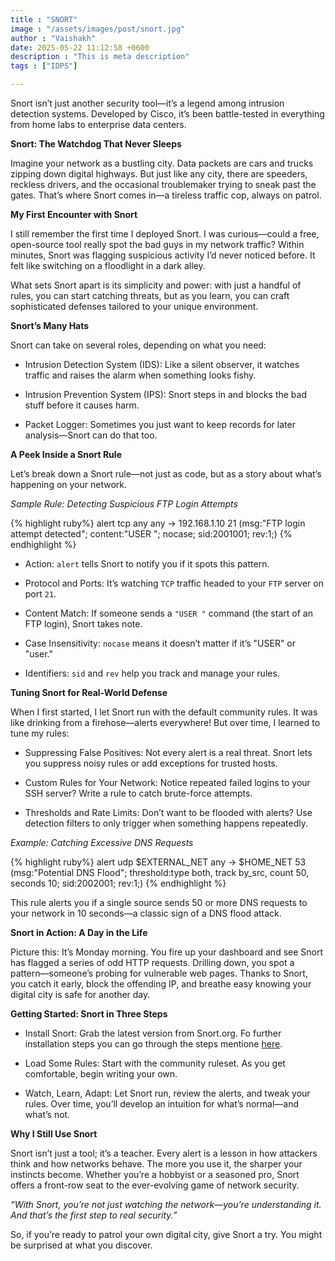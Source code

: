 ```yaml
---
title : "SNORT"
image : "/assets/images/post/snort.jpg"
author : "Vaishakh"
date: 2025-05-22 11:12:58 +0600
description : "This is meta description"
tags : ["IDPS"]

---
```

Snort isn’t just another security tool—it’s a legend among intrusion detection systems. Developed by Cisco, it’s been battle-tested in everything from home labs to enterprise data centers.

**Snort: The Watchdog That Never Sleeps**

Imagine your network as a bustling city. Data packets are cars and trucks zipping down digital highways. But just like any city, there are speeders, reckless drivers, and the occasional troublemaker trying to sneak past the gates. That’s where Snort comes in—a tireless traffic cop, always on patrol.

**My First Encounter with Snort**

I still remember the first time I deployed Snort. I was curious—could a free, open-source tool really spot the bad guys in my network traffic? Within minutes, Snort was flagging suspicious activity I’d never noticed before. It felt like switching on a floodlight in a dark alley.

What sets Snort apart is its simplicity and power: with just a handful of rules, you can start catching threats, but as you learn, you can craft sophisticated defenses tailored to your unique environment.

**Snort’s Many Hats**

Snort can take on several roles, depending on what you need:

* Intrusion Detection System (IDS): Like a silent observer, it watches traffic and raises the alarm when something looks fishy.

* Intrusion Prevention System (IPS): Snort steps in and blocks the bad stuff before it causes harm.

* Packet Logger: Sometimes you just want to keep records for later analysis—Snort can do that too.

**A Peek Inside a Snort Rule**

Let’s break down a Snort rule—not just as code, but as a story about what’s happening on your network.

*Sample Rule: Detecting Suspicious FTP Login Attempts*

{% highlight ruby%}
alert tcp any any -> 192.168.1.10 21 (msg:"FTP login attempt detected"; content:"USER "; nocase; sid:2001001; rev:1;)
{% endhighlight %}

* Action: `alert` tells Snort to notify you if it spots this pattern.

* Protocol and Ports: It’s watching `TCP` traffic headed to your `FTP` server on port `21`.

* Content Match: If someone sends a `"USER "` command (the start of an FTP login), Snort takes note.

* Case Insensitivity: `nocase` means it doesn’t matter if it’s "USER" or "user."

* Identifiers: `sid` and `rev` help you track and manage your rules.

**Tuning Snort for Real-World Defense**

When I first started, I let Snort run with the default community rules. It was like drinking from a firehose—alerts everywhere! But over time, I learned to tune my rules:

* Suppressing False Positives: Not every alert is a real threat. Snort lets you suppress noisy rules or add exceptions for trusted hosts.

* Custom Rules for Your Network: Notice repeated failed logins to your SSH server? Write a rule to catch brute-force attempts.

* Thresholds and Rate Limits: Don’t want to be flooded with alerts? Use detection filters to only trigger when something happens repeatedly.

*Example: Catching Excessive DNS Requests*

{% highlight ruby%}
alert udp $EXTERNAL_NET any -> $HOME_NET 53 (msg:"Potential DNS Flood"; threshold:type both, track by_src, count 50, seconds 10; sid:2002001; rev:1;)
{% endhighlight %}

This rule alerts you if a single source sends 50 or more DNS requests to your network in 10 seconds—a classic sign of a DNS flood attack.

**Snort in Action: A Day in the Life**

Picture this: It’s Monday morning. You fire up your dashboard and see Snort has flagged a series of odd HTTP requests. Drilling down, you spot a pattern—someone’s probing for vulnerable web pages. Thanks to Snort, you catch it early, block the offending IP, and breathe easy knowing your digital city is safe for another day.

**Getting Started: Snort in Three Steps**

* Install Snort: Grab the latest version from Snort.org. Fo further installation steps you can go through the steps mentione [here].

[here]: https://letsdefend.io/blog/how-to-install-and-configure-snort-on-ubuntu

* Load Some Rules: Start with the community ruleset. As you get comfortable, begin writing your own.

* Watch, Learn, Adapt: Let Snort run, review the alerts, and tweak your rules. Over time, you’ll develop an intuition for what’s normal—and what’s not.

**Why I Still Use Snort**

Snort isn’t just a tool; it’s a teacher. Every alert is a lesson in how attackers think and how networks behave. The more you use it, the sharper your instincts become. Whether you’re a hobbyist or a seasoned pro, Snort offers a front-row seat to the ever-evolving game of network security.

*“With Snort, you’re not just watching the network—you’re understanding it. And that’s the first step to real security.”*

So, if you’re ready to patrol your own digital city, give Snort a try. You might be surprised at what you discover.